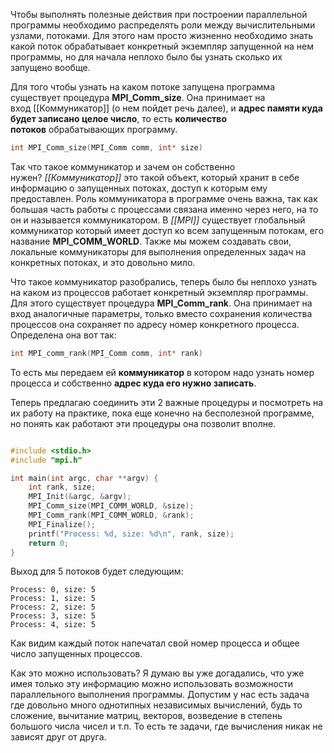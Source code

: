 Чтобы выполнять полезные действия при построении параллельной программы необходимо распределять роли между вычислительными узлами, потоками. Для этого нам просто жизненно необходимо знать какой поток обрабатывает конкретный экземпляр запущенной на нем программы, но для начала неплохо было бы узнать сколько их запущено вообще.

Для того чтобы узнать на каком потоке запущена программа существует процедура **MPI_Comm_size**. Она принимает на вход [[Коммуникатор]] (о нем пойдет речь далее), и **адрес памяти куда будет записано целое число**, то есть **количество потоков** обрабатывающих программу.

```cpp
int MPI_Comm_size(MPI_Comm comm, int* size)
```

Так что такое коммуникатор и зачем он собственно нужен? _[[Коммуникатор]]_ это такой объект, который хранит в себе информацию о запущенных потоках, доступ к которым ему предоставлен. Роль коммуникатора в программе очень важна, так как большая часть работы с процессами связана именно через него, на то он и называется коммуникатором. В _[[MPI]]_ существует глобальный коммуникатор который имеет доступ ко всем запущенным потокам, его название **MPI_COMM_WORLD**. Также мы можем создавать свои, локальные коммуникаторы для выполнения определенных задач на конкретных потоках, и это довольно мило.

Что такое коммуникатор разобрались, теперь было бы неплохо узнать на каком из процессов работает конкретный экземпляр программы. Для этого существует процедура **MPI_Comm_rank**. Она принимает на вход аналогичные параметры, только вместо сохранения количества процессов она сохраняет по адресу номер конкретного процесса. Определена она вот так:

```cpp
int MPI_comm_rank(MPI_Comm comm, int* rank)
```

То есть мы передаем ей **коммуникатор** в котором надо узнать номер процесса и собственно **адрес куда его нужно записать**.

Теперь предлагаю соединить эти 2 важные процедуры и посмотреть на их работу на практике, пока еще конечно на бесполезной программе, но понять как работают эти процедуры она позволит вполне.

```cpp

#include <stdio.h>
#include "mpi.h"

int main(int argc, char **argv) {
	int rank, size;	
	MPI_Init(&argc, &argv);
	MPI_Comm_size(MPI_COMM_WORLD, &size);
	MPI_Comm_rank(MPI_COMM_WORLD, &rank);	  
	MPI_Finalize();  	
	printf("Process: %d, size: %d\n", rank, size);		
	return 0;
}

```

Выход для 5 потоков будет следующим:

```
Process: 0, size: 5
Process: 1, size: 5
Process: 2, size: 5
Process: 3, size: 5
Process: 4, size: 5
```

Как видим каждый поток напечатал свой номер процесса и общее число запущенных процессов.

Как это можно использовать? Я думаю вы уже догадались, что уже имея только эту информацию можно использовать возможности параллельного выполнения программы. Допустим у нас есть задача где довольно много однотипных независимых вычислений, будь то сложение, вычитание матриц, векторов, возведение в степень большого числа чисел и т.п. То есть те задачи, где вычисления никак не зависят друг от друга.